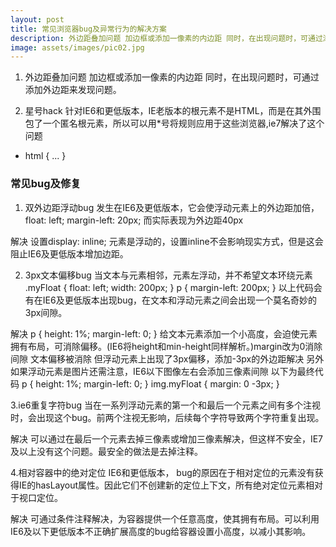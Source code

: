 ```yaml
---
layout: post
title: 常见浏览器bug及异常行为的解决方案
description: 外边距叠加问题 加边框或添加一像素的内边距 同时，在出现问题时，可通过添加外边距来发现问题。星号hack 针对IE6和更低版本，IE老版本的根元素不是HTML，而是在其外围包了一个匿名根元素，所以可以用*号将规则应用于这些浏览器,ie7解决了这个问题
image: assets/images/pic02.jpg
---
```


1. 外边距叠加问题
加边框或添加一像素的内边距
同时，在出现问题时，可通过添加外边距来发现问题。

2. 星号hack
针对IE6和更低版本，IE老版本的根元素不是HTML，而是在其外围包了一个匿名根元素，所以可以用*号将规则应用于这些浏览器,ie7解决了这个问题
* html { ... }

### 常见bug及修复
1. 双外边距浮动bug
发生在IE6及更低版本，它会使浮动元素上的外边距加倍，
float: left;
margin-left: 20px;
而实际表现为外边距40px

解决
设置display: inline;
元素是浮动的，设置inline不会影响现实方式，但是这会阻止IE6及更低版本增加边距。

2. 3px文本偏移bug
当文本与元素相邻，元素左浮动，并不希望文本环绕元素
.myFloat {
  float: left;
  width: 200px;
}
p {
  margin-left: 200px;
}
以上代码会有在IE6及更低版本出现bug，在文本和浮动元素之间会出现一个莫名奇妙的3px间隙。

解决
p {
  height: 1%;
  margin-left: 0;
}
给文本元素添加一个小高度，会迫使元素拥有布局，可消除偏移。(IE6将height和min-height同样解析。)margin改为0消除间隙
文本偏移被消除
但浮动元素上出现了3px偏移，添加-3px的外边距解决
另外如果浮动元素是图片还需注意，IE6以下图像左右会添加三像素间隙
以下为最终代码
p {
  height: 1%;
  margin-left: 0;
}
img.myFloat {
  margin: 0 -3px;
}

3.ie6重复字符bug
当在一系列浮动元素的第一个和最后一个元素之间有多个注视时，会出现这个bug。前两个注视无影响，后续每个字符导致两个字符重复出现。

解决
可以通过在最后一个元素去掉三像素或增加三像素解决，但这样不安全，IE7及以上没有这个问题。最安全的做法是去掉注释。

4.相对容器中的绝对定位
IE6和更低版本，
bug的原因在于相对定位的元素没有获得IE的hasLayout属性。因此它们不创建新的定位上下文，所有绝对定位元素相对于视口定位。

解决
可通过条件注释解决，为容器提供一个任意高度，使其拥有布局。可以利用IE6及以下更低版本不正确扩展高度的bug给容器设置小高度，以减小其影响。
